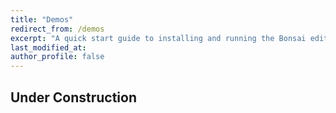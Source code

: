 ```yaml
---
title: "Demos"
redirect_from: /demos
excerpt: "A quick start guide to installing and running the Bonsai editor."
last_modified_at: 
author_profile: false
---
```

## Under Construction